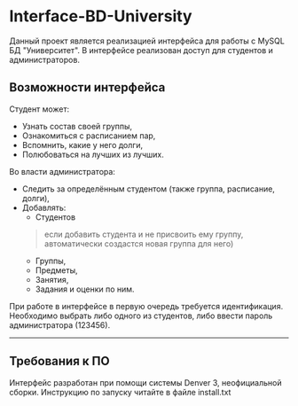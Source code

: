 # Interface-BD-University
Данный проект является реализацией интерфейса для работы с MySQL БД "Университет".
В интерфейсе реализован доступ для студентов и администраторов.  

## Возможности интерфейса
Студент может:
- Узнать состав своей группы,
- Ознакомиться с расписанием пар,
- Вспомнить, какие у него долги,
- Полюбоваться на лучших из лучших.

Во власти администратора:
- Следить за определённым студентом (также группа, расписание, долги),
- Добавлять:
  - Студентов 
  > если добавить студента и не присвоить ему группу, автоматически создастся новая группа для него)
  - Группы,
  - Предметы,
  - Занятия,
  - Задания и оценки по ним.
  
При работе в интерфейсе в первую очередь требуется идентификация. Необходимо выбрать либо одного из студентов, либо ввести пароль администратора (123456).
  ***
## Требования к ПО
Интерфейс разработан при помощи системы Denver 3, неофициальной сборки. Инструкцию по запуску читайте в файле install.txt

